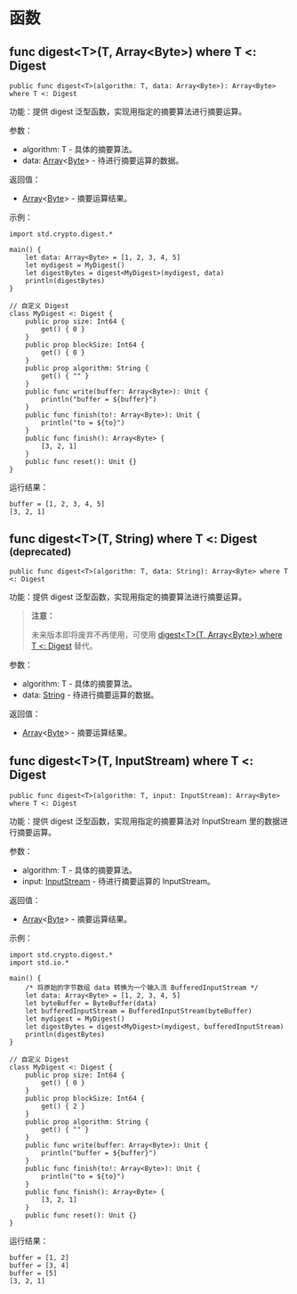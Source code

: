 # 函数

## func digest\<T>(T, Array\<Byte>) where T <: Digest

```cangjie
public func digest<T>(algorithm: T, data: Array<Byte>): Array<Byte> where T <: Digest
```

功能：提供 digest 泛型函数，实现用指定的摘要算法进行摘要运算。

参数：

- algorithm: T - 具体的摘要算法。
- data: [Array](../../../core/core_package_api/core_package_structs.md#struct-arrayt)\<[Byte](../../../core/core_package_api/core_package_types.md#type-byte)> - 待进行摘要运算的数据。

返回值：

- [Array](../../../core/core_package_api/core_package_structs.md#struct-arrayt)\<[Byte](../../../core/core_package_api/core_package_types.md#type-byte)> - 摘要运算结果。

示例：

<!-- verify -->
```cangjie
import std.crypto.digest.*

main() {
    let data: Array<Byte> = [1, 2, 3, 4, 5]
    let mydigest = MyDigest()
    let digestBytes = digest<MyDigest>(mydigest, data)
    println(digestBytes)
}

// 自定义 Digest
class MyDigest <: Digest {
    public prop size: Int64 {
        get() { 0 }
    }
    public prop blockSize: Int64 {
        get() { 0 }
    }
    public prop algorithm: String {
        get() { "" }
    }
    public func write(buffer: Array<Byte>): Unit {
        println("buffer = ${buffer}")
    }
    public func finish(to!: Array<Byte>): Unit {
        println("to = ${to}")
    }
    public func finish(): Array<Byte> {
        [3, 2, 1]
    }
    public func reset(): Unit {}
}
```

运行结果：

```text
buffer = [1, 2, 3, 4, 5]
[3, 2, 1]
```

## func digest\<T>(T, String) where T <: Digest <sup>(deprecated)</sup>

```cangjie
public func digest<T>(algorithm: T, data: String): Array<Byte> where T <: Digest
```

功能：提供 digest 泛型函数，实现用指定的摘要算法进行摘要运算。

> **注意：**
>
> 未来版本即将废弃不再使用，可使用 [digest\<T>(T, Array\<Byte>) where T <: Digest](./digest_package_funcs.md#func-digesttt-arraybyte-where-t--digest) 替代。

参数：

- algorithm: T - 具体的摘要算法。
- data: [String](../../../core/core_package_api/core_package_structs.md#struct-string) - 待进行摘要运算的数据。

返回值：

- [Array](../../../core/core_package_api/core_package_structs.md#struct-arrayt)\<[Byte](../../../core/core_package_api/core_package_types.md#type-byte)> - 摘要运算结果。

## func digest\<T>(T, InputStream) where T <: Digest

```cangjie
public func digest<T>(algorithm: T, input: InputStream): Array<Byte> where T <: Digest
```

功能：提供 digest 泛型函数，实现用指定的摘要算法对 InputStream 里的数据进行摘要运算。

参数：

- algorithm: T - 具体的摘要算法。
- input: [InputStream](../../../io/io_package_api/io_package_interfaces.md#interface-inputstream) - 待进行摘要运算的 InputStream。

返回值：

- [Array](../../../core/core_package_api/core_package_structs.md#struct-arrayt)\<[Byte](../../../core/core_package_api/core_package_types.md#type-byte)> - 摘要运算结果。

示例：

<!-- verify -->

```cangjie
import std.crypto.digest.*
import std.io.*

main() {
    /* 将原始的字节数组 data 转换为一个输入流 BufferedInputStream */
    let data: Array<Byte> = [1, 2, 3, 4, 5]
    let byteBuffer = ByteBuffer(data)
    let bufferedInputStream = BufferedInputStream(byteBuffer)
    let mydigest = MyDigest()
    let digestBytes = digest<MyDigest>(mydigest, bufferedInputStream)
    println(digestBytes)
}

// 自定义 Digest
class MyDigest <: Digest {
    public prop size: Int64 {
        get() { 0 }
    }
    public prop blockSize: Int64 {
        get() { 2 }
    }
    public prop algorithm: String {
        get() { "" }
    }
    public func write(buffer: Array<Byte>): Unit {
        println("buffer = ${buffer}")
    }
    public func finish(to!: Array<Byte>): Unit {
        println("to = ${to}")
    }
    public func finish(): Array<Byte> {
        [3, 2, 1]
    }
    public func reset(): Unit {}
}
```

运行结果：

```text
buffer = [1, 2]
buffer = [3, 4]
buffer = [5]
[3, 2, 1]
```
